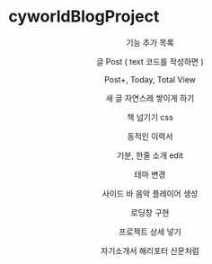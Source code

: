 # cyworldBlogProject

<div align="center">
<p>

기능 추가 목록

</p>

<p>

글 Post ( text 코드를 작성하면 )

</p>
<p>
Post+, Today, Total View

</p>
<p>

새 글 자연스레 쌓이게 하기

</p>
<p>

책 넘기기 css

</p>
<p>

동적인 이력서

</p>
<p>
기분, 한줄 소개 edit

</p>
<p>

테마 변경

</p>
<p>

사이드 바 음악 플레이어 생성

</p>
<p>

로딩창 구현

</p>
<p>

프로젝트 상세 넣기

</p>
<p>

자기소개서 해리포터 신문처럼

</p>
</div>
